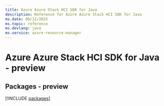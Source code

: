 ```yaml
---
title: Azure Azure Stack HCI SDK for Java
description: Reference for Azure Azure Stack HCI SDK for Java
ms.date: 09/12/2025
ms.topic: reference
ms.devlang: java
ms.service: azure-resource-manager
---
```

# Azure Azure Stack HCI SDK for Java - preview
## Packages - preview
[!INCLUDE [packages](azure-stack-hci-index.md)]